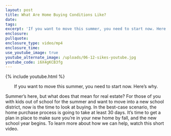 ```yaml
---
layout: post
title: What Are Home Buying Conditions Like?
date:
tags:
excerpt: 'If you want to move this summer, you need to start now. Here’s why.'
enclosure:
pullquote:
enclosure_type: video/mp4
enclosure_time:
use_youtube_image: true
youtube_alternate_image: /uploads/06-12-sikes-youtube.jpg
youtube_code: i6X4gKCB3fg
---
```


{% include youtube.html %}<center>If you want to move this summer, you need to start now. Here’s why.</center>

Summer’s here, but what does that mean for real estate? For those of you with kids out of school for the summer and want to move into a new school district, now is the time to look at buying. In the best-case scenario, the home purchase process is going to take at least 30 days. It’s time to get a plan in place to make sure you’re in your new home by fall, and the new school year begins. To learn more about how we can help, watch this short video.

&nbsp;